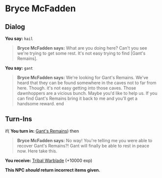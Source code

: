 # Bryce McFadden
## Dialog

**You say:** `hail`



>**Bryce McFadden says:** What are you doing here? Can't you see we're trying to get some rest. It's not easy trying to find [Gant's Remains].

**You say:** `gant`



>**Bryce McFadden says:** We're looking for Gant's Remains. We've heard that they can be found somewhere in the caves not to far from here. Though. it's not easy getting into those caves. Those dawnhoppers are a vicious bunch. Maybe you'd like to help us. If you can find Gant's Remains bring it back to me and you'll get a handsome reward.
end

## Turn-Ins





if( **You turn in:** [Gant's Remains](/item/30173)) then


>**Bryce McFadden says:** No way! You're telling me you were able to recover Gant's Remains?! Gant will finally be able to rest in peace now. Here take this.


 **You receive:**  [Tribal Warblade](/item/29897) (+10000 exp)

**This NPC *should* return incorrect items given.**
